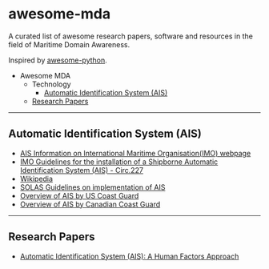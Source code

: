 # awesome-mda
A curated list of awesome research papers, software and resources in the field of Maritime Domain Awareness.

Inspired by [awesome-python](https://github.com/vinta/awesome-python).

* Awesome MDA
  * Technology
    * [Automatic Identification System (AIS)](#automatic-identification-system-ais)
  <!-- * Radar -->
  <!-- * Satellite Imagery -->
  * [Research Papers](#research-papers)

---
## Automatic Identification System (AIS)
* [AIS Information on International Maritime Organisation(IMO) webpage](http://www.imo.org/en/OurWork/Safety/Navigation/Pages/AIS.aspx)
* [IMO Guidelines for the installation of a Shipborne Automatic Identification System (AIS) - Circ.227](http://www.imo.org/en/OurWork/Safety/Navigation/Documents/227.pdf)
* [Wikipedia](https://en.wikipedia.org/wiki/Automatic_identification_system)
* [SOLAS Guidelines on implementation of AIS](http://solasv.mcga.gov.uk/Annexes/Annex17.htm)
* [Overview of AIS by US Coast Guard](https://www.navcen.uscg.gov/?pageName=AISmain)
* [Overview of AIS by Canadian Coast Guard](http://www.ccg-gcc.gc.ca/eng/CCG/Maritime-Security/AIS)

---
## Research Papers
* [Automatic Identification System
 (AIS): A Human Factors Approach ](https://www.researchgate.net/profile/Abbas_Harati_Mokhtari/publication/254062770_Automatic_Identification_System_AIS_A_Human_Factors_Approach/links/552cdb8e0cf2e089a3acf9a7/Automatic-Identification-System-AIS-A-Human-Factors-Approach.pdf)
